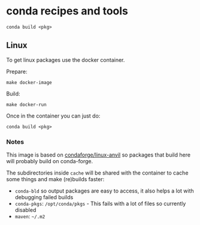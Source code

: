 # conda recipes and tools

```
conda build <pkg>
```

## Linux

To get linux packages use the docker container. 

Prepare:

```
make docker-image
```

Build:

```
make docker-run
```

Once in the container you can just do:

```
conda build <pkg>
```

### Notes

This image is based on [condaforge/linux-anvil](https://github.com/conda-forge/docker-images)
so packages that build here will probably build on conda-forge.

The subdirectories inside `cache` will be shared with the container to cache some things and make (re)builds faster:

- `conda-bld` so output packages are easy to access, it also helps a lot with debugging failed builds
- `conda-pkgs`: `/opt/conda/pkgs`   - This fails with a lot of files so currently disabled
- `maven`: `~/.m2`
